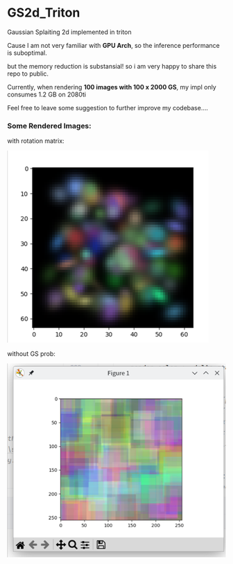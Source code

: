 # GS2d_Triton

Gaussian Splaiting 2d implemented in triton

Cause I am not very familiar with **GPU Arch**, so the inference performance is suboptimal.

but the memory reduction is substansial! so i am very happy to share this repo to public.



Currently, when rendering **100 images with 100 x 2000 GS**, my impl only consumes 1.2 GB on 2080ti

Feel free to leave some suggestion to further improve my codebase....

### Some Rendered Images:

with rotation matrix:

![](assets/rot.png)

without GS prob:

![](./assets/no_gs.png)
